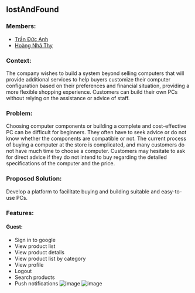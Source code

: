## lostAndFound

### Members:

- [Trần Đức Anh](https://www.facebook.com/tran.duc.anh.9101)
- [Hoàng Nhã Thy](https://www.facebook.com/OrieSocuteee)


### Context:
The company wishes to build a system beyond selling computers that will provide additional services to help buyers customize their computer configuration based on their preferences and financial situation, providing a more flexible shopping experience. Customers can build their own PCs without relying on the assistance or advice of staff.

### Problem:
Choosing computer components or building a complete and cost-effective PC can be difficult for beginners. They often have to seek advice or do not know whether the components are compatible or not. The current process of buying a computer at the store is complicated, and many customers do not have much time to choose a computer. Customers may hesitate to ask for direct advice if they do not intend to buy regarding the detailed specifications of the computer and the price.

### Proposed Solution:
Develop a platform to facilitate buying and building suitable and easy-to-use PCs.

### Features:
#### Guest:
- Sign in to google
- View product list
- View product details
- View product list by category
- View profile
- Logout
- Search products
- Push notifications
![image](https://user-images.githubusercontent.com/77708167/224253915-0a772cea-1b1d-46ff-8eb0-e74476d630c7.png)
![image](https://user-images.githubusercontent.com/77708167/224253936-4cc704e0-9770-4b3f-8b82-30888b11674e.png)
